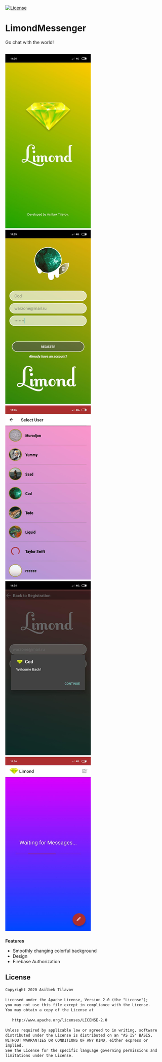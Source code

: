 [![License](https://img.shields.io/badge/license-Apache%202-blue.svg)](https://www.apache.org/licenses/LICENSE-2.0)
# LimondMessenger
Go chat with the world!

<img src="/i1.jpg" width="270" height="550"/>    <img src="/i2.jpg" width="270" height="550"/>    <img src="/i3.jpg" width="270" height="550"/>
<img src="/i5.jpg" width="270" height="550"/>    <img src="/i4.jpg" width="270" height="550"/>
---

**Features**
- Smoothly changing colorful background
- Design
- Firebase Authorization

License
-------

    Copyright 2020 Asilbek Tilavov

    Licensed under the Apache License, Version 2.0 (the "License");
    you may not use this file except in compliance with the License.
    You may obtain a copy of the License at

       http://www.apache.org/licenses/LICENSE-2.0

    Unless required by applicable law or agreed to in writing, software
    distributed under the License is distributed on an "AS IS" BASIS,
    WITHOUT WARRANTIES OR CONDITIONS OF ANY KIND, either express or implied.
    See the License for the specific language governing permissions and
    limitations under the License.

